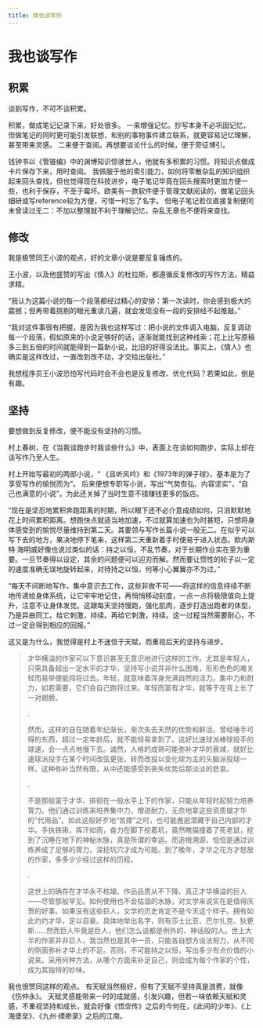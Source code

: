 ```yaml
---
title: 我也谈写作
---
```


# 我也谈写作

## 积累

谈到写作，不可不谈积累。

积累，做成笔记记录下来，好处很多。
一来增强记忆。抄写本身不必巩固记忆，但做笔记的同时更可能引发联想，和别的事物事件建立联系，就更容易记忆理解，甚至带来灵感。
二来便于查阅。再想要谈论什么的时候，便于旁征博引。

钱钟书以《管锥编》中的渊博知识惊骇世人，他就有多积累的习惯。将知识点做成卡片保存下来，用时查阅。
我佩服于他的索引能力，如何将零散杂乱的知识组织起来回头查找，但也觉得现在科技进步，电子笔记毕竟在回头搜索时更加方便一些，也利于保存，不至于霉坏。欧美有一款软件便于管理文献阅读的，做笔记回头细研或写reference较为方便，可惜一时忘了名字。
但电子笔记若仅直接复制便同未曾读过无二：不加以整理就不利于理解记忆，杂乱无章也不便将来查找。


## 修改

我是极赞同王小波的观点，好的文章小说是要反复锤炼的。

王小波，以及他盛赞的写出《情人》的杜拉斯，都遵循反复修改的写作方法，精益求精。

“我认为这篇小说的每一个段落都经过精心的安排：第一次读时，你会感到极大的震撼；但再带着挑剔的眼光重读几遍，就会发现没有一段的安排经不起推敲。”

“我对这件事很有把握，是因为我也这样写过：把小说的文件调入电脑，反复调动每一个段落，假如原来的小说足够好的话，逐渐就能找到这种线索；花上比写原稿多三到五倍的时间就能得到一篇新小说，比旧的好得没法比。事实上，《情人》也确实是这样改过，一直改到改不动，才交给出版社。”

我想程序员王小波恐怕写代码时会不会也是反复修改、优化代码？若果如此，倒是有趣。


## 坚持

要想做到反复修改，便不能没有坚持的习惯。

村上春树，在《当我谈跑步时我谈些什么》中，表面上在谈如何跑步，实际上却在谈写作乃至人生。

村上开始写最初的两部小说，“ 《且听风吟》和《1973年的弹子球》，基本是为了享受写作的愉悦而为”。 后来便想专职写小说，写出“气势恢弘、内容坚实”，“自己也满意的小说”。为此还关掉了当时生意不错赚钱更多的饭店。

“现在是坚忍地累积奔跑距离的时期，所以眼下还不必介意成绩如何，只消默默地花上时间累积距离。想跑快点就适当地加速，不过就算加速也为时甚短，只想将身体感受到的愉悦尽量维持到第二天。其要领与写作长篇小说一般无二。在似乎可以写下去的地方，果决地停下笔来，这样第二天重新着手时便易于进入状态。欧内斯特·海明威好像也说过类似的话：持之以恒，不乱节奏，对于长期作业实在至为重要。一旦节奏得以设定，其余的问题便可以迎刃而解。然而要让惯性的轮子以一定的速度准确无误地旋转起来，对待持之以恒，何等小心翼翼亦不为过。”

“每天不间断地写作，集中意识去工作，这些非做不可——将这样的信息持续不断地传递给身体系统，让它牢牢地记住，再悄悄移动刻度，一点一点将极限值向上提升，注意不让身体发觉。这跟每天坚持慢跑，强化肌肉，逐步打造出跑者的体型，乃是异曲同工。给它刺激，持续。再给它刺激，持续。这一过程当然需要耐心，不过一定会得到相应的回报。”

这又是为什么，我觉得是村上不迷信于天赋，而重视后天的坚持与进步。

> 才华横溢的作家可以下意识甚至无意识地进行这样的工作。尤其是年轻人，只需具备超出一定水平的才华，坚持写小说并非什么困难，形形色色的难关轻而易举便能闯将过去。年轻，就意味着浑身充满自然的活力。集中力和耐力，如若需要，它们会自己跑将过来。年轻而富有才华，就等于在背上长了一对翅膀。
> 
> .
> 
> 然而，这样的自在随着年纪渐长，渐次失去天然的优势和鲜活。曾经唾手可得的东西，超过一定年龄后，就不能轻易拿到了。这好比速球派棒球投手的球速，会一点点地慢下去。诚然，人格的成熟可能弥补才华的衰减，就好比速球派投手在某个时间改弦更张，转而改投以变化球为主的头脑派投球一样。这种弥补当然有限，从中还能感受到丧失优势后那淡淡的悲哀。
> 
> .
> 
> 不是那般富于才华、徘徊在一般水平上下的作家，只能从年轻时起努力培养膂力。他们通过训练来培养集中力，增进耐力，无奈地拿这些资质做才华的“代用品”。如此这般好歹地“苦撑”之时，也可能邂逅潜藏于自己内部的才华。手执铁锹，挥汗如雨，奋力在脚下挖着坑，竟然瞎猫撞着了死老鼠，挖到了沉睡在地下的神秘水脉，真是所谓的幸运。而追根溯源，恰恰是通过训练养成了足够的膂力，深挖坑穴才成为可能。到了晚年，才华之花方才怒放的作家，多多少少经过这样的历程。
> 
> .
> 
> 这世上的确存在才华永不枯竭、作品品质从不下降、真正才华横溢的巨人——尽管那般罕见。如何使用也不会枯涸的水脉，对文学来说实在是值得庆贺的好事。如果没有这些巨人，文学的历史肯定不是今天这个样子。拥有如此灼灼才华，足以自豪。具体地举出名字，则有莎士比亚、巴尔扎克、狄更斯……然而巨人毕竟是巨人，他们怎么说都是例外的、神话般的人。世上大半的作家并非巨人，我当然也是其中一员，只能各自想方设法努力，从不同的侧面弥补才华上的不足。否则，不可能持之以恒，写出多少有点价值的小说来。采用何种方法，从哪个方面来补足自己，则会成为每个作家的个性，成为其独特的妙味。

我也很赞同这样的观点。
有天赋当然极好，但有了天赋不坚持真是浪费，就像《伤仲永》。
天赋灵感能带来一时的成就感，引发兴趣，但若一味依赖天赋和灵感，不重视坚持和成长，就会好像《悟空传》之后的今何在，《此间的少年》、《上海堡垒》、《九州·缥缈录》之后的江南。